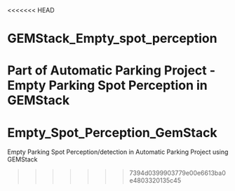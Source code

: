 <<<<<<< HEAD
# GEMStack_Empty_spot_perception
Part of Automatic Parking Project - Empty Parking Spot Perception in GEMStack
=======
# Empty_Spot_Perception_GemStack
Empty Parking Spot Perception/detection in Automatic Parking Project using GEMStack
>>>>>>> 7394d0399903779e00e6613ba0e4803320135c45
